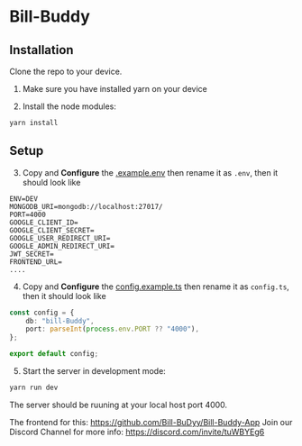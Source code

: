 # Bill-Buddy

## Installation

Clone the repo to your device.

1. Make sure you have installed yarn on your device

2. Install the node modules:

```bash
yarn install
```

## Setup
3. Copy and <b>Configure</b> the [.example.env](https://github.com/RaghavKhullar/recal-reunion-server/blob/main/.env.example ".example.env") then rename it as `.env`, then it should look like

```environment
ENV=DEV
MONGODB_URI=mongodb://localhost:27017/
PORT=4000
GOOGLE_CLIENT_ID=
GOOGLE_CLIENT_SECRET=
GOOGLE_USER_REDIRECT_URI=
GOOGLE_ADMIN_REDIRECT_URI=
JWT_SECRET=
FRONTEND_URL=
....
```

4. Copy and <b>Configure</b> the [config.example.ts](https://github.com/RaghavKhullar/recal-reunion-server/blob/main/config/config.example.ts "config.example.ts") then rename it as `config.ts`, then it should look like

```typescript
const config = {
    db: "bill-Buddy",
    port: parseInt(process.env.PORT ?? "4000"),
};

export default config;
```

5. Start the server in development mode:

```bash
yarn run dev
```

The server should be ruuning at your local host port 4000.

The frontend for this: https://github.com/Bill-BuDyy/Bill-Buddy-App
Join our Discord Channel for more info: https://discord.com/invite/tuWBYEg6 
